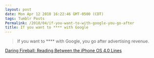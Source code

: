 ```yaml
---
layout: post
date: Mon Apr 12 2010 16:22:46 GMT-0500 (CDT)
tags: Tumblr Posts
Permalink: /2010/04/if-you-want-to-with-google-you-go-after
title: If you want to **** with Google
---
```


> If you want to **** with Google, you go after advertising revenue.

[Daring Fireball: Reading Between the iPhone OS 4.0 Lines](http://daringfireball.net/2010/04/reading_between_the_iphone_os_4_lines#fnr3-2010-04-09)
